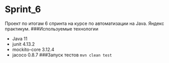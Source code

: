 # Sprint_6
Проект по итогам 6 спринта на курсе по автоматизации на Java.
Яндекс практикум.
###Используемые технологии
* Java 11
* junit 4.13.2
* mockito-core 3.12.4
* jacoco 0.8.7
###Запуск тестов
`mvn clean test`